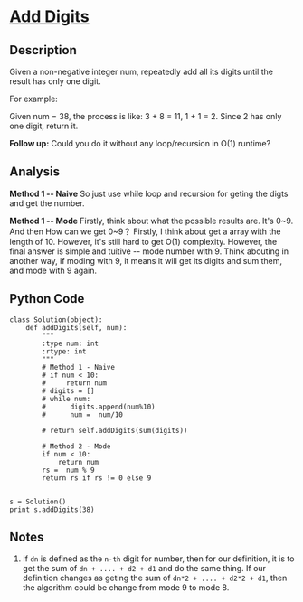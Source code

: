 # [Add Digits](https://leetcode.com/problems/add-digits/)
 
## Description
Given a non-negative integer num, repeatedly add all its digits until the result has only one digit.

For example:

Given num = 38, the process is like: 3 + 8 = 11, 1 + 1 = 2. Since 2 has only one digit, return it.

**Follow up:** Could you do it without any loop/recursion in O(1) runtime?

## Analysis
**Method 1 -- Naive** So just use while loop and recursion for geting the digts and get the number.

**Method 1 -- Mode**  Firstly, think about what the possible results are. It's 0~9. And then How can we get 0~9？ Firstly, I think about get a array with the length of 10. However, it's still hard to get O(1) complexity. However, the final answer is simple and tuitive -- mode number with 9. Think abouting in another way, if moding with 9, it means it will get its digits and sum them, and mode with 9 again.

## Python Code
~~~
class Solution(object):
    def addDigits(self, num):
        """
        :type num: int
        :rtype: int
        """
        # Method 1 - Naive
        # if num < 10:
        #     return num
        # digits = []
        # while num:
        #      digits.append(num%10)
        #      num =  num/10
    
        # return self.addDigits(sum(digits))
        
        # Method 2 - Mode 
        if num < 10:
            return num
        rs =  num % 9
        return rs if rs != 0 else 9


s = Solution()
print s.addDigits(38)
~~~

## Notes
1. If `dn` is defined as the `n-th` digit for number, then for our definition, it is to get the sum of `dn + .... + d2 + d1` and do the same thing. If our definition changes as geting the sum of `dn*2 + .... + d2*2 + d1`, then the algorithm could be change from mode 9 to mode 8.

